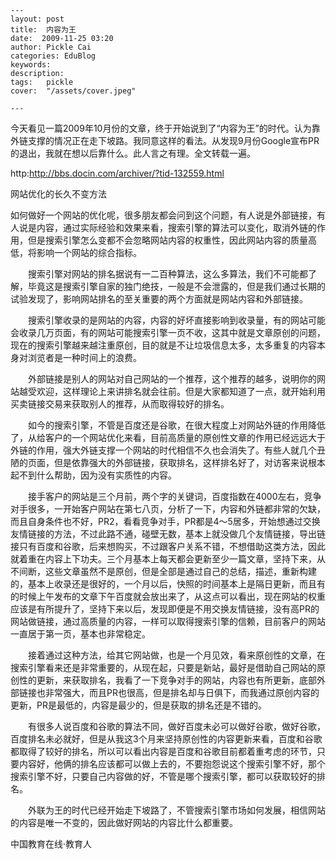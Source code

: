
    ---
    layout: post  
    title:  内容为王  
    date:  2009-11-25 03:20  
    author: Pickle Cai  
    categories: EduBlog  
    keywords: 
    description:   
    tags:	pickle   
    cover:  "/assets/cover.jpeg"  

    ---  
    
今天看见一篇2009年10月份的文章，终于开始说到了“内容为王”的时代。认为靠外链支撑的情况正在走下坡路。我同意这样的看法。从发现9月份Google宣布PR的退出，我就在想以后靠什么。此人言之有理。全文转载一遍。



http:http://bbs.docin.com/archiver/?tid-132559.html



网站优化的长久不变方法

如何做好一个网站的优化呢，很多朋友都会问到这个问题，有人说是外部链接，有人说是内容，通过实际经验和效果来看，搜索引擎的算法可以变化，取消外链的作用，但是搜索引擎怎么变都不会忽略网站内容的权重性，因此网站内容的质量高低，将影响一个网站的综合指标。

　　搜索引擎对网站的排名据说有一二百种算法，这么多算法，我们不可能都了解，毕竟这是搜索引擎自家的独门绝技，一般是不会泄露的，但是我们通过长期的试验发现了，影响网站排名的至关重要的两个方面就是网站内容和外部链接。

　　搜索引擎收录的是网站的内容，内容的好坏直接影响到收录量，有的网站可能会收录几万页面，有的网站可能搜索引擎一页不收，这其中就是文章原创的问题，现在的搜索引擎越来越注重原创，目的就是不让垃圾信息太多，太多重复的内容本身对浏览者是一种时间上的浪费。

　　外部链接是别人的网站对自己网站的一个推荐，这个推荐的越多，说明你的网站越受欢迎，这样理论上来讲排名就会往前。但是大家都知道了一点，就开始利用买卖链接交易来获取别人的推荐，从而取得较好的排名。

　　如今的搜索引擎，不管是百度还是谷歌，在很大程度上对网站外链的作用降低了，从给客户的一个网站优化来看，目前高质量的原创性文章的作用已经远远大于外链的作用，强大外链支撑一个网站的时代相信不久也会消失了。有些人就几个丑陋的页面，但是依靠强大的外部链接，获取排名，这样排名好了，对访客来说根本起不到什么帮助，因为没有实质性的内容。

　　接手客户的网站是三个月前，两个字的关键词，百度指数在4000左右，竞争对手很多，一开始客户网站在第七八页，分析了一下，内容和外链都非常的欠缺，而且自身条件也不好，PR2，看看竞争对手，PR都是4～5居多，开始想通过交换友情链接的方法，不过此路不通，碰壁无数，基本上就没做几个友情链接，导出链接只有百度和谷歌，后来想购买，不过跟客户关系不错，不想借助这类方法，因此就着重在内容上下功夫。三个月基本上每天都会更新至少一篇文章，坚持下来，从不间断，这些文章虽然不是原创，但是全部是通过自己的总结，描述，重新构建的，基本上收录还是很好的，一个月以后，快照的时间基本上是隔日更新，而且有的时候上午发布的文章下午百度就会放出来了，从这点可以看出，现在网站的权重应该是有所提升了，坚持下来以后，发现即便是不用交换友情链接，没有高PR的网站做链接，通过高质量的内容，一样可以取得搜索引擎的信赖，目前客户的网站一直居于第一页，基本也非常稳定。

　　接着通过这种方法，给其它网站做，也是一个月见效，看来原创性的文章，在搜索引擎看来还是非常重要的，从现在起，只要是新站，最好是借助自己网站的原创性的更新，来获取排名，我看了一下竞争对手的网站，内容也有所更新，底部外部链接也非常强大，而且PR也很高，但是排名却与日俱下，而我通过原创内容的更新，PR是最低的，内容是最少的，但是获取的排名还是不错的。

　　有很多人说百度和谷歌的算法不同，做好百度未必可以做好谷歌，做好谷歌，百度排名未必就好，但是从我这3个月来坚持原创性的内容更新来看，百度和谷歌都取得了较好的排名，所以可以看出内容是百度和谷歌目前都着重考虑的环节，只要内容好，他俩的排名应该都可以做上去的，不要抱怨说这个搜索引擎不好，那个搜索引擎不好，只要自己内容做的好，不管是哪个搜索引擎，都可以获取较好的排名。

　　外联为王的时代已经开始走下坡路了，不管搜索引擎市场如何发展，相信网站的内容是唯一不变的，因此做好网站的内容比什么都重要。





		    
 中国教育在线·教育人

